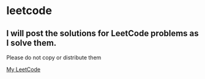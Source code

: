 # leetcode

## I will post the solutions for LeetCode problems as I solve them.

Please do not copy or distribute them

[My LeetCode](https://leetcode.com/u/ianjrobertson/)
